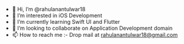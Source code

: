 - 👋 Hi, I’m @rahulanantulwar18
- 👀 I’m interested in iOS Development
- 🌱 I’m currently learning Swift UI and Flutter
- 💞️ I’m looking to collaborate on Application Development domain
- 📫 How to reach me :- Drop mail at rahulanantulwar18@gmail.com

<!---
rahulanantulwar18/rahulanantulwar18 is a ✨ special ✨ repository because its `README.md` (this file) appears on your GitHub profile.
You can click the Preview link to take a look at your changes.
--->

